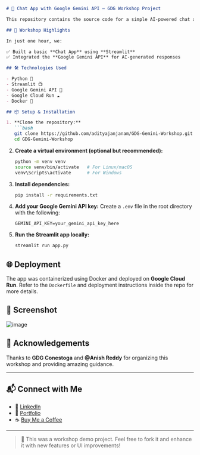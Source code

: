 ```markdown
# 🤖 Chat App with Google Gemini API – GDG Workshop Project

This repository contains the source code for a simple AI-powered chat application developed during the **"Build & Deploy a Chat App with Gemini API on Google Cloud"** workshop hosted by **GDG on Campus – Conestoga College**.

## 🚀 Workshop Highlights

In just one hour, we:

✅ Built a basic **Chat App** using **Streamlit**  
✅ Integrated the **Google Gemini API** for AI-generated responses  

## 🛠️ Technologies Used

- Python 🐍  
- Streamlit 📺  
- Google Gemini API 🤖  
- Google Cloud Run ☁️  
- Docker 🐳  

## 📦 Setup & Installation

1. **Clone the repository:**
   ```bash
   git clone https://github.com/adityajanjanam/GDG-Gemini-Workshop.git
   cd GDG-Gemini-Workshop
   ```

2. **Create a virtual environment (optional but recommended):**
   ```bash
   python -m venv venv
   source venv/bin/activate   # For Linux/macOS
   venv\Scripts\activate      # For Windows
   ```

3. **Install dependencies:**
   ```bash
   pip install -r requirements.txt
   ```

4. **Add your Google Gemini API key:**
   Create a `.env` file in the root directory with the following:
   ```env
   GEMINI_API_KEY=your_gemini_api_key_here
   ```

5. **Run the Streamlit app locally:**
   ```bash
   streamlit run app.py
   ```

## 🌐 Deployment

The app was containerized using Docker and deployed on **Google Cloud Run**. Refer to the `Dockerfile` and deployment instructions inside the repo for more details.

## 📸 Screenshot

![image](https://github.com/user-attachments/assets/c2fde5b8-02d3-449b-afc7-4acf48593527)


## 🙌 Acknowledgements

Thanks to **GDG Conestoga** and **@Anish Reddy** for organizing this workshop and providing amazing guidance.

---

## 📬 Connect with Me

- 🔗 [LinkedIn](https://linkedin.com/in/janjanamaditya)
- 💼 [Portfolio](https://linktr.ee/adityajanjanam)
- ☕ [Buy Me a Coffee](https://buymeacoffee.com/adityajanjanam)

---

> 🚧 This was a workshop demo project. Feel free to fork it and enhance it with new features or UI improvements!

```
